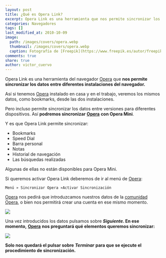 ```yaml
---
layout: post
title: ¿Qué es Opera Link?
excerpt: Opera Link es una herramienta que nos permite sincronizar los datos entre diferentes instalaciones de nuestro navegador.
categories: Navegadores
tags: []
last_modified_at: 2010-10-09
image:
  path: /images/covers/opera.webp
  thumbnail: /images/covers/opera.webp
  caption: Fotografía de [Freepik](https://www.freepik.es/autor/freepik)
comments: true
share: true
author: victor_cuervo
---
```


Opera Link es una herramienta del navegador [Opera](https://www.ayudaenlaweb.com/navegadores/que-es-opera/) que **nos permite sincronizar los datos entre diferentes instalaciones del navegador.**


Así si tenemos [Opera](https://www.ayudaenlaweb.com/navegadores/que-es-opera/) instalado en casa y en el trabajo, veremos los mismos datos, como bookmarks, desde las dos instalaciones.


Pero incluso permite sincronizar los datos entre versiones para diferentes dispositivos. Así **podremos sincronizar** [**Opera**](https://www.ayudaenlaweb.com/navegadores/que-es-opera/) **con Opera Mini**.


Y es que Opera Link permite sincronizar:

- Bookmarks
- Speed Dial
- Barra personal
- Notas
- Historial de navegación
- Las búsquedas realizadas

Algunas de ellas no están disponibles para Opera Mini.


Si queremos activar Opera Link deberemos de ir al menú de [Opera](https://www.ayudaenlaweb.com/navegadores/que-es-opera/):


```text
Menú » Sincronizar Opera »Activar Sincronización
```


[Opera](https://www.ayudaenlaweb.com/navegadores/que-es-opera/) nos pedirá que introduzcamos nuestros datos de la [comunidad Opera](http://my.opera.com/), o bien nos permitirá crear una cuenta en ese mismo momento.


![](https://www.ayudaenlaweb.com/wp-content/uploads/2010/10/opera_link.png)


Una vez introducidos los datos pulsamos sobre _**Siguiente**_**. En ese momento,** [**Opera**](https://www.ayudaenlaweb.com/navegadores/que-es-opera/) **nos preguntará qué elementos queremos sincronizar:**


![](https://www.ayudaenlaweb.com/wp-content/uploads/2010/10/opera_link_opciones.png)


**Solo nos quedará el pulsar sobre** _**Terminar**_ **para que se ejecute el procedimiento de sincronización.**

